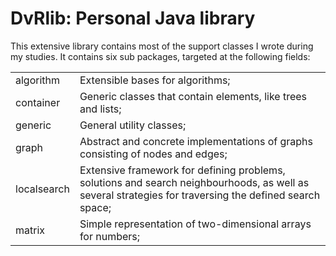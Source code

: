 DvRlib: Personal Java library
===

This extensive library contains most of the support classes I wrote during my studies.
It contains six sub packages, targeted at the following fields:

<table>
<tr><td>algorithm</td><td>Extensible bases for algorithms;</td></tr>
<tr><td>container</td><td>Generic classes that contain elements, like trees and lists;</td></tr>
<tr><td>generic</td><td>General utility classes;</td></tr>
<tr><td>graph</td><td>Abstract and concrete implementations of graphs consisting of nodes and edges;</td></tr>
<tr><td>localsearch</td><td>Extensive framework for defining problems, solutions and search neighbourhoods,
                               as well as several strategies for traversing the defined search space;</td></tr>
<tr><td>matrix</td><td>Simple representation of two-dimensional arrays for numbers;</td></tr>
</table>
